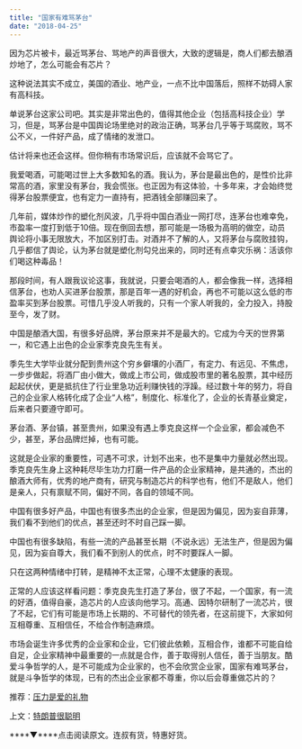 ```yaml
---
title: "国家有难骂茅台"
date: "2018-04-25"
---
```


因为芯片被卡，最近骂茅台、骂地产的声音很大，大致的逻辑是，商人们都去酿酒炒地了，怎么可能会有芯片？

这种说法其实不成立，美国的酒业、地产业，一点不比中国落后，照样不妨碍人家有高科技。

单说茅台这家公司吧。其实是非常出色的，值得其他企业（包括高科技企业）学习，但是，骂茅台是中国舆论场里绝对的政治正确，骂茅台几乎等于骂腐败，骂不公不义，一件好产品，成了情绪的发泄口。

估计将来也还会这样。但你稍有市场常识后，应该就不会骂它了。

我爱喝酒，可能喝过世上大多数知名的酒。我认为，茅台是最出色的，是性价比非常高的酒，家里没有茅台，我会慌张。也正因为有这体验，十多年来，才会始终觉得茅台股票便宜，也有定力一直持有，把酒钱全部赚回来了。

几年前，媒体炒作的塑化剂风波，几乎将中国白酒业一网打尽，连茅台也难幸免，市盈率一度打到低于10倍。现在倒回去想，那可能是一场极为高明的做空，动员舆论将小事无限放大，不加区别打击。对酒并不了解的人，又将茅台与腐败挂钩，几乎都信了舆论，认为茅台就是塑化剂勾兑出来的，同时还有点幸灾乐祸：活该你们喝这种毒品！

那段时间，有人跟我议论这事，我就说，只要会喝酒的人，都会像我一样，选择相信茅台，也劝人买进茅台股票，那是百年一遇的好机会，再也不可能以这么低的市盈率买到茅台股票。可惜几乎没人听我的，只有一个家人听我的，全力投入，持股至今，发了财。

中国是酿酒大国，有很多好品牌，茅台原来并不是最大的。它成为今天的世界第一，和它遇上出色的企业家季克良先生有关。

季先生大学毕业就分配到贵州这个穷乡僻壤的小酒厂，有定力、有远见、不焦虑，一步步做起，将酒厂由小做大，做成上市公司，做成股市里的著名股票，其中经历起起伏伏，更是抵抗住了行业里急功近利赚快钱的浮躁。经过数十年的努力，将自己的企业家人格转化成了企业“人格”，制度化、标准化了，企业的长青基业奠定，后来者只要遵守即可。

茅台酒、茅台镇，甚至贵州，如果没有遇上季克良这样一个企业家，都会减色不少，甚至，茅台品牌烂掉，也有可能。

这就是企业家的重要性，可遇不可求，计划不出来，也不是集中力量就必然出现。季克良先生身上这种耗尽毕生功力打磨一件产品的企业家精神，是共通的，杰出的酿酒大师有，优秀的地产商有，研究与制造芯片的科学也有，他们不是敌人，他们是亲人，只有禀赋不同，偏好不同，各自的领域不同。

中国有很多好产品，中国也有很多杰出的企业家，但是因为偏见，因为妄自菲薄，我们看不到他们的优点，甚至还时不时自己踩一脚。

中国也有很多缺陷，有些一流的产品甚至长期（不说永远）无法生产，但是因为偏见，因为妄自尊大，我们看不到别人的优点，时不时要踩人一脚。

只在这两种情绪中打转，是精神不太正常，心理不太健康的表现。

正常的人应该这样看问题：季克良先生打造了茅台，很了不起，一个国家，有一流的好酒，值得自豪，造芯片的人应该向他学习。高通、因特尔研制了一流芯片，很了不起，它们有可能是市场上长期的、不可替代的领先者，在这前提下，大家如何互相尊重、互相信任，不给合作制造麻烦。

市场会诞生许多优秀的企业家和企业，它们彼此依赖，互相合作，谁都不可能自给自足，企业家精神中最重要的一点就是合作，善于取得别人信任，善于当朋友。酷爱斗争哲学的人，是不可能成为企业家的，也不会欣赏企业家，国家有难骂茅台，就是斗争哲学的体现，已有的杰出企业家都不尊重，你以后会尊重做芯片的？

推荐：[压力是爱的礼物](http://mp.weixin.qq.com/s?__biz=MjM5NDU0Mjk2MQ==&mid=2651624027&idx=1&sn=576ebb614bb7ad64df20e0ae72ae8b1e&chksm=bd7e16458a099f53fec8e3f3f2f92b0b3fc2488ef1d2c274e0b920de82499c5f771ff03b6d45&scene=21#wechat_redirect)

上文：[特朗普很聪明](http://mp.weixin.qq.com/s?__biz=MjM5NDU0Mjk2MQ==&mid=2651627153&idx=1&sn=188bbee9c807433f3d36eb27d0dda78b&chksm=bd7e1a8f8a099399bc5917810ebea5bf1d634f985694720d992758275ab9d89944913dc2812c&scene=21#wechat_redirect)

****▼****点击阅读原文。连叔有货，特惠好货。
